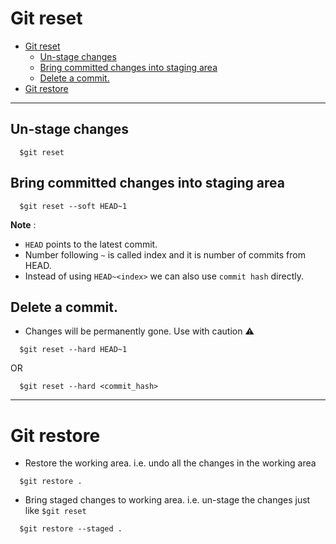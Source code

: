 # Git reset

- [Git reset](#git-reset)
  - [Un-stage changes](#un-stage-changes)
  - [Bring committed changes into staging area](#bring-committed-changes-into-staging-area)
  - [Delete a commit.](#delete-a-commit)
- [Git restore](#git-restore)

---

## Un-stage changes

```
  $git reset
```

## Bring committed changes into staging area

```
  $git reset --soft HEAD~1
```

**Note** :

- `HEAD` points to the latest commit.
- Number following `~` is called index and it is number of commits from HEAD.
- Instead of using `HEAD~<index>` we can also use `commit hash` directly.

## Delete a commit.

- Changes will be permanently gone. Use with caution &#9888;

```
  $git reset --hard HEAD~1
```

OR

```
  $git reset --hard <commit_hash>
```

---

# Git restore

- Restore the working area. i.e. undo all the changes in the working area

```
  $git restore .
```

- Bring staged changes to working area. i.e. un-stage the changes just like `$git reset`

```
  $git restore --staged .
```

